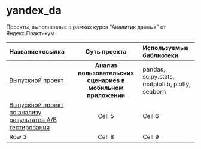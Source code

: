 # yandex_da
Проекты, выполненные в рамках курса "Аналитик данных" от Яндекс.Практикум

| Название+ссылка  | Суть проекта  | Используемые библиотеки |
|:------------- |:---------------:| :-------------|
| [Выпускной проект](https://github.com/ruby-mari/yandex_da/blob/main/final_project.ipynb)         | **Анализ пользовательских сценариев в мобильном приложении**         | pandas, scipy.stats, matplotlib, plotly, seaborn        |
| [Выпускной проект по анализу результатов А/В тестирования](https://github.com/ruby-mari/yandex_da/blob/main/final_ab.ipynb)        | Cell 5          | Cell 6        |
| Row 3         | Cell 8          | Cell 9        |
